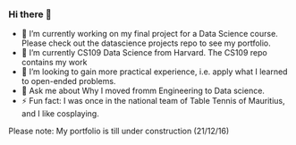 ### Hi there 👋


- 🔭 I’m currently working on my final project for a Data Science course. Please check out the datascience projects repo to see my portfolio.
- 🌱 I’m currently CS109 Data Science from Harvard. The CS109 repo contains my work
- 👯 I’m looking to gain more practical experience, i.e. apply what I learned to open-ended problems.
- 💬 Ask me about Why I moved fromm Engineering to Data science.
- ⚡ Fun fact: I was once in the national team of Table Tennis of Mauritius, and I like cosplaying.

Please note: My portfolio is till under construction (21/12/16)
